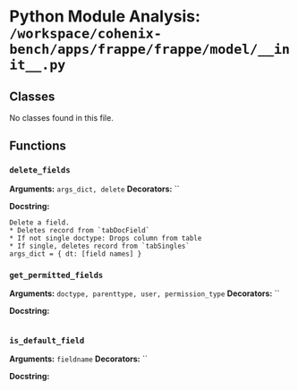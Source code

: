 # Python Module Analysis: `/workspace/cohenix-bench/apps/frappe/frappe/model/__init__.py`

## Classes

No classes found in this file.


## Functions

### `delete_fields`
**Arguments:** `args_dict, delete`
**Decorators:** ``

**Docstring:**
```
Delete a field.
* Deletes record from `tabDocField`
* If not single doctype: Drops column from table
* If single, deletes record from `tabSingles`
args_dict = { dt: [field names] }
```
### `get_permitted_fields`
**Arguments:** `doctype, parenttype, user, permission_type`
**Decorators:** ``

**Docstring:**
```

```
### `is_default_field`
**Arguments:** `fieldname`
**Decorators:** ``

**Docstring:**
```

```

